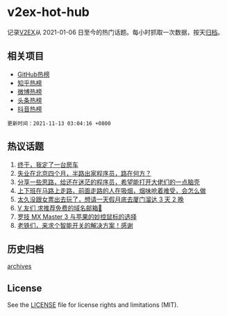 # v2ex-hot-hub

 记录[V2EX](https://www.v2ex.com/)从 2021-01-06 日至今的热门话题。每小时抓取一次数据，按天[归档](archives)。
 
 ## 相关项目

- [GitHub热榜](https://github.com/lonnyzhang423/github-hot-hub)
- [知乎热榜](https://github.com/lonnyzhang423/zhihu-hot-hub)
- [微博热榜](https://github.com/lonnyzhang423/weibo-hot-hub)
- [头条热榜](https://github.com/lonnyzhang423/toutiao-hot-hub)
- [抖音热榜](https://github.com/lonnyzhang423/douyin-hot-hub)


 `更新时间：2021-11-13 03:04:16 +0800`

## 热议话题

1. [终于，我定了一台房车](https://www.v2ex.com/t/814857)
1. [失业在北京四个月，半路出家程序员，路在何方？](https://www.v2ex.com/t/814816)
1. [分享一些思路，给还在迷茫的程序员，希望能打开大佬们的一点脑壳](https://www.v2ex.com/t/814890)
1. [上下班在马路上走路，前面走路的人在吸烟，烟味呛着难受，会怎么做](https://www.v2ex.com/t/814860)
1. [太久没跟女票出去玩了，想请一天假月底去厦门溜达 3 天 2 晚](https://www.v2ex.com/t/814871)
1. [V 友们 求推荐免费的域名邮箱🙏](https://www.v2ex.com/t/814862)
1. [罗技 MX Master 3 与苹果的妙控鼠标的选择](https://www.v2ex.com/t/814923)
1. [老铁们，来求个智能开关的解决方案！感谢](https://www.v2ex.com/t/814833)

## 历史归档

[archives](archives)

## License

See the [LICENSE](LICENSE) file for license rights and limitations (MIT).
